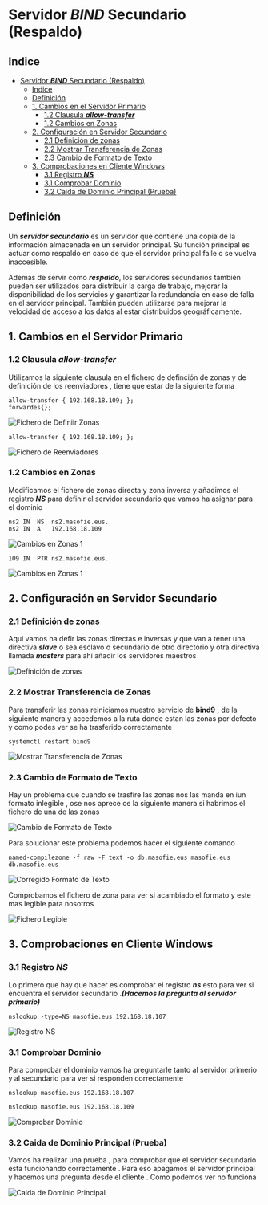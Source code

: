 # Servidor ***BIND*** Secundario (Respaldo)

## Indice 

- [Servidor ***BIND*** Secundario (Respaldo)](#servidor-bind-secundario-respaldo)
  - [Indice](#indice)
  - [Definición](#definición)
  - [1. Cambios en el Servidor Primario](#1-cambios-en-el-servidor-primario)
    - [1.2 Clausula ***allow-transfer***](#12-clausula-allow-transfer)
    - [1.2 Cambios en Zonas](#12-cambios-en-zonas)
  - [2. Configuración en Servidor Secundario](#2-configuración-en-servidor-secundario)
    - [2.1 Definición de zonas](#21-definición-de-zonas)
    - [2.2 Mostrar Transferencia de Zonas](#22-mostrar-transferencia-de-zonas)
    - [2.3 Cambio de Formato de Texto](#23-cambio-de-formato-de-texto)
  - [3. Comprobaciones en Cliente Windows](#3-comprobaciones-en-cliente-windows)
    - [3.1 Registro ***NS***](#31-registro-ns)
    - [3.1 Comprobar Dominio](#31-comprobar-dominio)
    - [3.2 Caida de Dominio Principal (Prueba)](#32-caida-de-dominio-principal-prueba)


## Definición 

Un ***servidor secundario*** es un servidor que contiene una copia de la información almacenada en un servidor principal. Su función principal es actuar como respaldo en caso de que el servidor principal falle o se vuelva inaccesible. 

Además de servir como ***respaldo***, los servidores secundarios también pueden ser utilizados para distribuir la carga de trabajo, mejorar la disponibilidad de los servicios y garantizar la redundancia en caso de falla en el servidor principal. También pueden utilizarse para mejorar la velocidad de acceso a los datos al estar distribuidos geográficamente.

## 1. Cambios en el Servidor Primario

### 1.2 Clausula ***allow-transfer*** 

Utilizamos la siguiente clausula en el fichero de definción de zonas y de definición de los reenviadores , tiene que estar de la siguiente forma 

~~~
allow-transfer { 192.168.18.109; };
forwardes{};
~~~

![Fichero de Definiir Zonas](./img/bind9_secundario/1_primario_allow_transfer.png)

~~~
allow-transfer { 192.168.18.109; };
~~~

![Fichero de Reenviadores](./img/bind9_secundario/2_primario_reenviaores.png)


### 1.2 Cambios en Zonas 

Modificamos el fichero de zonas directa y zona inversa y añadimos el registro ***NS*** para definir el servidor secundario que vamos ha asignar para el dominio 

~~~
ns2 IN  NS  ns2.masofie.eus.
ns2 IN  A   192.168.18.109
~~~

![Cambios en Zonas 1](./img/bind9_secundario/3_primario_definicion_zona_directa.png)

~~~
109 IN  PTR ns2.masofie.eus.
~~~

![Cambios en Zonas 1](./img/bind9_secundario/4_primario_definicion_zona_invenso.png)


## 2. Configuración en Servidor Secundario

### 2.1 Definición de zonas 

Aqui vamos ha defir las zonas directas e inversas y que van a tener una directiva ***slave*** o sea esclavo o secundario de otro directorio y otra directiva llamada ***masters*** para ahí añadir los servidores maestros 

![Definición de zonas](./img/bind9_secundario/5_secundario_definicion_zonas.png)


### 2.2 Mostrar Transferencia de Zonas

Para transferir las zonas reiniciamos nuestro servicio de **bind9** , de la siguiente manera y accedemos a la ruta donde estan las zonas por defecto y como podes ver se ha trasferido correctamente 

~~~
systemctl restart bind9
~~~

![Mostrar Transferencia de Zonas](./img/bind9_secundario/6_secundario_transferencia_zonas1.png)

### 2.3 Cambio de Formato de Texto

Hay un problema que cuando se trasfire las zonas nos las manda en iun formato inlegible , ose nos aprece ce la siguiente manera si habrimos el fichero de una de las zonas 

![Cambio de Formato de Texto](./img/bind9_secundario/7_secundario_texto_ilegible.png)

Para solucionar este problema podemos hacer el siguiente comando

~~~
named-compilezone -f raw -F text -o db.masofie.eus masofie.eus db.masofie.eus
~~~


![Corregido Formato de Texto](./img/bind9_secundario/8_secundario_texto_ilegible_arreglado.png)


Comprobamos el fichero de zona para ver si acambiado el formato y este mas legible para nosotros 

![Fichero Legible](./img/bind9_secundario/9_secundario_texto_ilegible_bien.png)


## 3. Comprobaciones en Cliente Windows

### 3.1 Registro ***NS***

Lo primero que hay que hacer es comprobar el registro ***ns*** esto para ver si encuentra el servidor secundario .***(Hacemos la pregunta al servidor primario)***

~~~
nslookup -type=NS masofie.eus 192.168.18.107
~~~


![Registro NS](./img/bind9_secundario/10_w10_registro_ns.png)



### 3.1 Comprobar Dominio

Para comprobar el dominio vamos ha preguntarle tanto al servidor primerio y al secundario para ver si responden correctamente

~~~
nslookup masofie.eus 192.168.18.107
~~~
~~~
nslookup masofie.eus 192.168.18.109
~~~

![Comprobar Dominio](./img/bind9_secundario/11_w10_mostrar_dominio.png)


### 3.2 Caida de Dominio Principal (Prueba)

Vamos ha realizar una prueba , para comprobar que el servidor secundario esta funcionando correctamente . Para eso apagamos el servidor principal y hacemos una pregunta desde el cliente .
Como podemos ver no funciona 

![Caida de Dominio Principal](./img/bind9_secundario/12_w10_priemario_apagado.png)